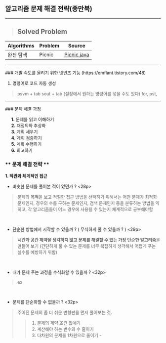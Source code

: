 ## 알고리즘 문제 해결 전략(종만북)
<hr>

> ## Solved Problem

Algorithms|Problem|Source   
----------|-------|---------
완전 탐색  | Picnic| [Picnic.java](./Picnic.java)

<hr>
### 개발 속도를 올리기 위한 넷빈즈 기능 
(https://emflant.tistory.com/48)

1. 명령어로 코드 자동 생성
> psvm + tab
> sout + tab (설정에서 원하는 명령어를 넣을 수도 있다)
> for, pst, 
<hr>
### 문제 해결 과정

&nbsp;&nbsp;&nbsp;&nbsp;&nbsp;**1.**  문제를 읽고 이해하기 <br>
&nbsp;&nbsp;&nbsp;&nbsp;&nbsp;**2.** 재정의와 추상화 <br>
&nbsp;&nbsp;&nbsp;&nbsp;&nbsp;**3.** 계획 세우기 <br>
&nbsp;&nbsp;&nbsp;&nbsp;&nbsp;**4.** 계획 검증하기 <br>
&nbsp;&nbsp;&nbsp;&nbsp;&nbsp;**5.** 계획 수행하기 <br>
&nbsp;&nbsp;&nbsp;&nbsp;&nbsp;**6.** 회고하기 <br>

### ** 문제 해결 전략 **

**1. 직관과 체계적인 접근**
- 비슷한 문제를 풀어본 적이 있던가 ? <28p> 
> 문제의 <b>목적</b>을 보고 적절한 접근 방법을 선택하기 위해서는 어떤 문제가 최적화 문제인지, 경우의 수를 구하는 문제인지, 
검색 문제인지 등을 분류하는 방법을 익히고, 각 알고리즘들이 어느 경우에 사용될 수 있는지 체계적으로 공부해야함
<br>

- 단순한 방법에서 시작할 수 있을까 ? ( 무식하게 풀 수 있을까 ? ) <29p>
> <b>시간과 공간 제약을 생각하지 않고 문제를 해결할 수 있는 가장 단순한 알고리즘</b>을 만들어 보기 (간단하게 풀 수 있는 문제를 너무 복잡하게 생각해서 어렵게 푸는 실수를 예방하기 위함)
<br>

- 내가 문제 푸는 과정을 수식화할 수 있을까 ? <32p>
> ex
<br>

- 문제를 단순화할 수 없을까 ? <32p>
> 주어진 문제의 좀 더 쉬운 변형판을 먼저 풀어보는 것. 
>> 1. 문제의 제약 조건 없애기
>> 2. 계산해야 하는 변수의 수 줄이기
>> 3. 다차원의 문제를 1차원으로 줄이기
-<br>
